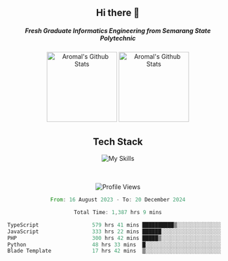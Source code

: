<div align="center">
  <h2>Hi there 👋</h2>

  <h5>Fresh Graduate Informatics Engineering from Semarang State Polytechnic</h5>

  <img
    height="160"
    alt="Aromal's Github Stats"
    src="https://github-readme-stats.vercel.app/api?username=dafariski77&show_icons=true&theme=tokyonight&count_private=true"
  />
  <img
    alt="Aromal's Github Stats"
    height="160"
    src="https://github-readme-stats.vercel.app/api/top-langs/?username=dafariski77&layout=compact&theme=tokyonight"
  />

  <h2>Tech Stack</h2>
  
![My Skills](https://simpleskill.icons.workers.dev/svg?i=typescript,next.js,react,tailwindcss,shadcnui,reactquery,prisma,socketdotio,zod)

  <br /><br />
  <img src="https://komarev.com/ghpvc/?username=dafariski77&abbreviated=true" alt="Profile Views">
    
  <!--START_SECTION:waka-->

```rust
From: 16 August 2023 - To: 20 December 2024

Total Time: 1,387 hrs 9 mins

TypeScript                 579 hrs 41 mins ██████████▒░░░░░░░░░░░░░░   41.33 %
JavaScript                 333 hrs 22 mins ██████░░░░░░░░░░░░░░░░░░░   23.77 %
PHP                        300 hrs 42 mins █████▒░░░░░░░░░░░░░░░░░░░   21.44 %
Python                     48 hrs 33 mins  █░░░░░░░░░░░░░░░░░░░░░░░░   03.46 %
Blade Template             17 hrs 42 mins  ▒░░░░░░░░░░░░░░░░░░░░░░░░   01.26 %
```

<!--END_SECTION:waka-->
</div>
